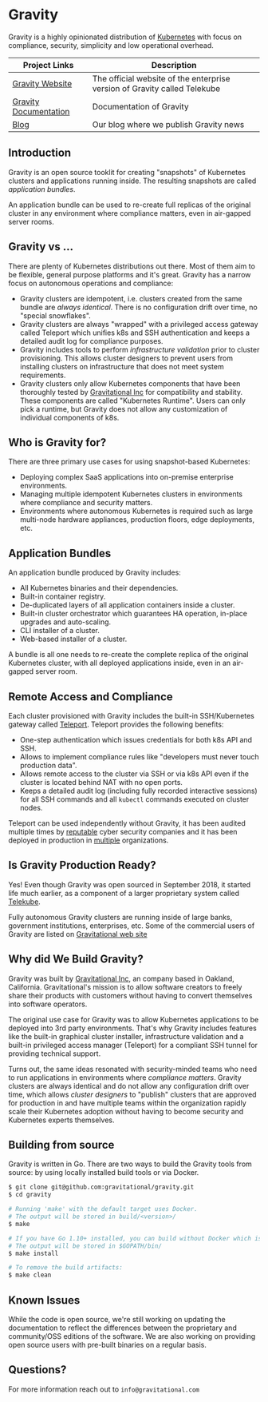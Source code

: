 # Gravity

Gravity is a highly opinionated distribution of [Kubernetes](https://kubernetes.io/) with 
focus on compliance, security, simplicity and low operational overhead.

|Project Links| Description
|---|----
| [Gravity Website](http://gravitational.com/telekube)  | The official website of the enterprise version of Gravity called Telekube |
| [Gravity Documentation](http://gravitational.com/telekube/documentation)  | Documentation of Gravity  |
| [Blog](http://blog.gravitational.com) | Our blog where we publish Gravity news |

## Introduction

Gravity is an open source tooklit for creating "snapshots" of Kubernetes
clusters and applications running inside. The resulting snapshots are called
*application bundles*. 

An application bundle can be used to re-create full replicas of the original
cluster in any environment where compliance matters, even in air-gapped server
rooms.

## Gravity vs ...

There are plenty of Kubernetes distributions out there. Most of them aim to be
flexible, general purpose platforms and it's great. Gravity has a narrow focus
on autonomous operations and compliance:

* Gravity clusters are idempotent, i.e. clusters created from the same bundle
  are _always identical_. There is no configuration drift over time, no
  "special snowflakes".
* Gravity clusters are always "wrapped" with a privileged access gateway called
  Teleport which unifies k8s and SSH authentication and keeps a detailed audit
  log for compliance purposes.
* Gravity includes tools to perform _infrastructure validation_ prior to
  cluster provisioning. This allows cluster designers to prevent users from
  installing clusters on infrastructure that does not meet system requirements.
* Gravity clusters only allow Kubernetes components that have been thoroughly
  tested by [Gravitational Inc](https://gravitational.com) for compatibility
  and stability. These components are called "Kubernetes Runtime". Users can
  only pick a runtime, but Gravity does not allow any customization of
  individual components of k8s.

## Who is Gravity for?

There are three primary use cases for using snapshot-based Kubernetes:

* Deploying complex SaaS applications into on-premise enterprise environments.
* Managing multiple idempotent Kubernetes clusters in environments where
  compliance and security matters.
* Environments where autonomous Kubernetes is required such as large multi-node
  hardware appliances, production floors, edge deployments, etc.

## Application Bundles

An application bundle produced by Gravity includes:

* All Kubernetes binaries and their dependencies.
* Built-in container registry.
* De-duplicated layers of all application containers inside a cluster.
* Built-in cluster orchestrator which guarantees HA operation, in-place
  upgrades and auto-scaling.
* CLI installer of a cluster.
* Web-based installer of a cluster.

A bundle is all one needs to re-create the complete replica of the original
Kubernetes cluster, with all deployed applications inside, even in an
air-gapped server room.

## Remote Access and Compliance

Each cluster provisioned with Gravity includes the built-in SSH/Kubernetes gateway 
called [Teleport](https://github.com/gravitational/teleport). Teleport provides the 
following benefits:

* One-step authentication which issues credentials for both k8s API and SSH.
* Allows to implement compliance rules like "developers must never touch production data".
* Allows remote access to the cluster via SSH or via k8s API even if the
  cluster is located behind NAT with no open ports.
* Keeps a detailed audit log (including fully recorded interactive sessions)
  for all SSH commands and all `kubectl` commands executed on cluster nodes.

Teleport can be used independently without Gravity, it has been audited
multiple times by [reputable](https://gravitational.com/blog/teleport-security-audit/) 
cyber security companies and it has been deployed in production in [multiple](https://gravitational.com/teleport) 
organizations.

## Is Gravity Production Ready?

Yes! Even though Gravity was open sourced in September 2018, it started life
much earlier, as a component of a larger proprietary system called
[Telekube](https://gravitational.com/telekube). 

Fully autonomous Gravity clusters are running inside of large banks, government
institutions, enterprises, etc. Some of the commercial users of Gravity are
listed on [Gravitational web site](https://gravitational.com)

## Why did We Build Gravity?

Gravity was built by [Gravitational Inc](https://gravitational.com), an company
based in Oakland, California. Gravitational's mission is to allow software
creators to freely share their products with customers without having to
convert themselves into software operators. 

The original use case for Gravity was to allow Kubernetes applications to be
deployed into 3rd party environments. That's why Gravity includes features like
the built-in graphical cluster installer, infrastructure validation and a
built-in privileged access manager (Teleport) for a compliant SSH tunnel for
providing technical support.

Turns out, the same ideas resonated with security-minded teams who need to run
applications in environments where _compliance matters_. Gravity clusters are
always identical and do not allow any configuration drift over time, which
allows _cluster designers_ to "publish" clusters that are approved for
production in and have multiple teams within the organization rapidly scale their
Kubernetes adoption without having to become security and Kubernetes experts themselves.

## Building from source

Gravity is written in Go. There are two ways to build the Gravity tools from
source: by using locally installed build tools or via Docker.

```bash
$ git clone git@github.com:gravitational/gravity.git
$ cd gravity

# Running 'make' with the default target uses Docker.
# The output will be stored in build/<version>/
$ make

# If you have Go 1.10+ installed, you can build without Docker which is faster.
# The output will be stored in $GOPATH/bin/
$ make install

# To remove the build artifacts:
$ make clean
```

## Known Issues

While the code is open source, we're still working on updating the
documentation to reflect the differences between the proprietary and
community/OSS editions of the software. We are also working on providing open
source users with pre-built binaries on a regular basis.

## Questions?

For more information reach out to `info@gravitational.com`

